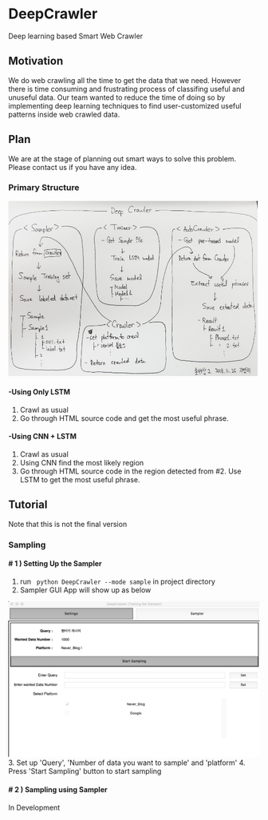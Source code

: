 # DeepCrawler
Deep learning based Smart Web Crawler

## Motivation
We do web crawling all the time to get the data that we need. However there is time consuming and frustrating process of classifing useful and unuseful data. Our team wanted to reduce the time of doing so by implementing deep learning techniques to find user-customized useful patterns inside web crawled data.
## Plan
We are at the stage of planning out smart ways to solve this problem. Please contact us if you have any idea.

### Primary Structure
<img src="./img/idea2.png" alt="idea" width="500"/>

#### -Using Only LSTM
1. Crawl as usual
2. Go through HTML source code and get the most useful phrase.

#### -Using CNN + LSTM
1. Crawl as usual
2. Using CNN find the most likely region
3. Go through HTML source code in the region detected from #2. Use LSTM to get the most useful phrase.

## Tutorial
Note that this is not the final version
### Sampling
#### # 1 ) Setting Up the Sampler
1. run ``` python DeepCrawler --mode sample``` in project directory
2. Sampler GUI App will show up as below
<img src="./img/sampler_setting.png" alt="idea" width="700"/>
3. Set up 'Query', 'Number of data you want to sample' and 'platform'
4. Press 'Start Sampling' button to start sampling

#### # 2 ) Sampling using Sampler
In Development
